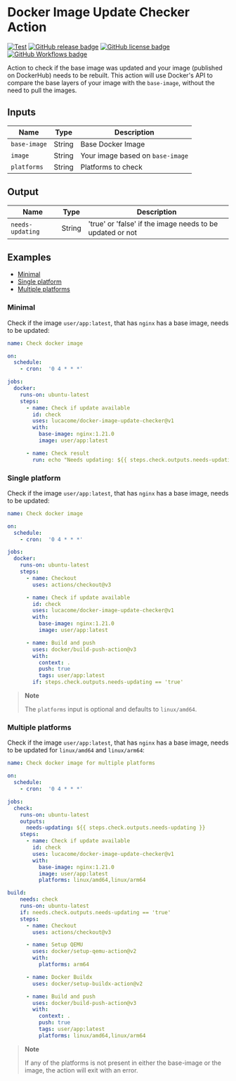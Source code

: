 # Docker Image Update Checker Action

[![Test](https://github.com/lucacome/docker-image-update-checker/actions/workflows/test.yml/badge.svg)](https://github.com/lucacome/docker-image-update-checker/actions/workflows/test.yml)
[![GitHub release badge](https://badgen.net/github/release/lucacome/docker-image-update-checker/stable)](https://github.com/lucacome/docker-image-update-checker/releases/latest)
[![GitHub license badge](https://badgen.net/github/license/lucacome/docker-image-update-checker)](https://github.com/lucacome/docker-image-update-checker/blob/main/LICENSE)
[![GitHub Workflows badge](https://badgen.net/runkit/lucacome/lucacome-workflow)](https://github.com/search?q=docker-image-update-checker+path%3A.github%2Fworkflows%2F+language%3AYAML&type=Code)

Action to check if the base image was updated and your image (published on DockerHub) needs to be rebuilt. This action will use Docker's API to compare the base layers of your image with the `base-image`, without the need to pull the images.


## Inputs

| Name                | Type     | Description                        |
|---------------------|----------|------------------------------------|
| `base-image`        | String   | Base Docker Image                  |
| `image`             | String   | Your image based on `base-image`   |
| `platforms`         | String   | Platforms to check                 |

## Output

| Name            | Type    | Description                                               |
|-----------------|---------|-----------------------------------------------------------|
| `needs-updating`| String  | 'true' or 'false' if the image needs to be updated or not |


## Examples
- [Minimal](#minimal)
- [Single platform](#single-platform)
- [Multiple platforms](#multiple-platforms)

### Minimal

Check if the image `user/app:latest`, that has `nginx` has a base image, needs to be updated:

```yaml
name: Check docker image

on:
  schedule:
    - cron:  '0 4 * * *'

jobs:
  docker:
    runs-on: ubuntu-latest
    steps:
      - name: Check if update available
        id: check
        uses: lucacome/docker-image-update-checker@v1
        with:
          base-image: nginx:1.21.0
          image: user/app:latest

      - name: Check result
        run: echo "Needs updating: ${{ steps.check.outputs.needs-updating }}"

```


### Single platform

Check if the image `user/app:latest`, that has `nginx` has a base image, needs to be updated:

```yaml
name: Check docker image

on:
  schedule:
    - cron:  '0 4 * * *'

jobs:
  docker:
    runs-on: ubuntu-latest
    steps:
      - name: Checkout
        uses: actions/checkout@v3

      - name: Check if update available
        id: check
        uses: lucacome/docker-image-update-checker@v1
        with:
          base-image: nginx:1.21.0
          image: user/app:latest

      - name: Build and push
        uses: docker/build-push-action@v3
        with:
          context: .
          push: true
          tags: user/app:latest
        if: steps.check.outputs.needs-updating == 'true'
```
> **Note**
>
> The `platforms` input is optional and defaults to `linux/amd64`.


### Multiple platforms

Check if the image `user/app:latest`, that has `nginx` has a base image, needs to be updated for `linux/amd64` and `linux/arm64`:

```yaml
name: Check docker image for multiple platforms

on:
  schedule:
    - cron:  '0 4 * * *'

jobs:
  check:
    runs-on: ubuntu-latest
    outputs:
      needs-updating: ${{ steps.check.outputs.needs-updating }}
    steps:
      - name: Check if update available
        id: check
        uses: lucacome/docker-image-update-checker@v1
        with:
          base-image: nginx:1.21.0
          image: user/app:latest
          platforms: linux/amd64,linux/arm64

build:
    needs: check
    runs-on: ubuntu-latest
    if: needs.check.outputs.needs-updating == 'true'
    steps:
      - name: Checkout
        uses: actions/checkout@v3

      - name: Setup QEMU
        uses: docker/setup-qemu-action@v2
        with:
          platforms: arm64

      - name: Docker Buildx
        uses: docker/setup-buildx-action@v2

      - name: Build and push
        uses: docker/build-push-action@v3
        with:
          context: .
          push: true
          tags: user/app:latest
          platforms: linux/amd64,linux/arm64
```

> **Note**
>
> If any of the platforms is not present in either the base-image or the image, the action will exit with an error.
